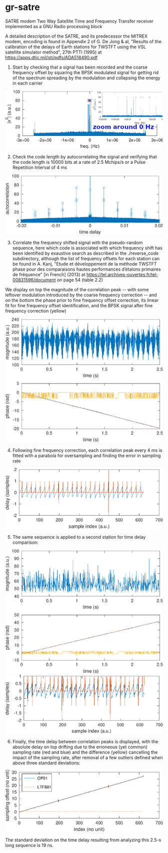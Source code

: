 # gr-satre
SATRE modem Two Way Satellite Time and Frequency Transfer receiver implemented as a GNU Radio processing block

A detailed description of the SATRE, and its predecessor the MITREX modem, encoding is found
in Appendix 2 of G. De Jong & al, "Results of the calibration of the delays of Earth stations for
TWSTFT using the VSL satellite simulator method", 27th PTTI (1995) at 
https://apps.dtic.mil/sti/pdfs/ADA518490.pdf

1. Start by checking that a signal has been recorded and the coarse frequency offset by
squaring the BPSK modulated signal for getting rid of the spectrum spreading by the modulation
and collapsing the energy in each carrier

<img src="figures/fig1.png">

2. Check the code length by autocorrelating the signal and verifying that the code length
is 10000 bits at a rate of 2.5 Mchips/s or a Pulse Repetition Interval of 4 ms

<img src="figures/fig2.png">

3. Correlate the frequency shifted signal with the pseudo-random sequence, here which code
is associated with which frequency shift has been identified by exaustive search as described
in the ./reverse_code subdirectory, although the
list of frequency offsets for each station can be found in A. Kanj, "Etude et développement de 
la méthode TWSTFT phase pour des comparaisons hautes performances d’étalons primaires de fréquence"
[in French] (2013) at
https://tel.archives-ouvertes.fr/tel-00831596/document on page 54 (table 2.2) 

We display on top the magnitude of the correlation peak -- with some leftover modulation introduced
by the coarse frequency correction -- and on the bottom the phase prior to fine frequency offset
correction, its linear fit for fine frequency offset identification, and the BPSK signal after
fine frequency correction (yellow)

<img src="figures/fig3.png">

4. Following fine frequency correction, each correlation peak every 4 ms is fitted with a parabola
for oversampling and finding the error in sampling rate

<img src="figures/fig4.png">

5. The same sequence is applied to a second station for time delay comparison:

<img src="figures/fig5.png">
<img src="figures/fig6.png">

6. Finally, the time delay between correlation peaks is displayed, with the absolute delay on
top drifting due to the erroneous (yet common) sampling rate (red and blue) and the difference
(yellow) cancelling the impact of the sampling rate, after removal of a few outliers defined when
above three standard deviations:

<img src="figures/fig7.png">

The standard deviation on the time delay resulting from analyzing this 2.5-s long sequence is 19 ns.
